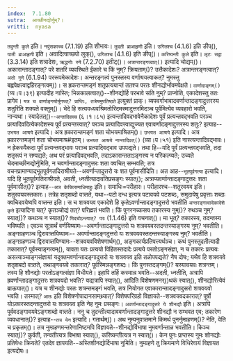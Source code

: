 ```yaml
---
index:  7.1.80
sutra:  आच्छीनद्योर्नुम्?।
vritti:  nyasa
---
```


`तदुन्ती कुले` इति। `नपुंसकाच्च` (7.1.19) इति शीभावः। `तुदती ब्राआहृणी` इति। `उगितश्च` (4.1.6) इति ङीप्(), `याती ब्राआहृणी` इति। अवादित्वाच्छपो लुक्(), `उगितश्च` (4.1.6) इति ङीप्()। `करिष्यन्ती कुले` इति। `लृटः सद्वा` (3.3.14) इति शत्रादेशः, `ऋद्धनोः स्ये` (7.2.70) इतीट्()। 
`अत्रान्तरङ्गत्वात्()` इत्यादि चोद्यम्()। अकारान्तादङ्गात्? परे शतरि व्यवस्थिते ईकारे च किं नुम्? क्रियताम्()? उत्तैकादेशः? अत्रान्तरङ्गत्वात्? `अतो गुणे` (6.1.94) पररूपमेकादेशः। अन्तरङ्गत्वं पुनस्तस्य वर्णाश्रयत्वाकत्? नुमस्तु बह्वपेक्षत्वाद्वहिरङ्गत्वम्()। स ह्रकरान्तमङ्गं शतृप्रत्ययान्तं ततश्च परतः शीनद्योर्भावमपेक्षते। `वार्णादाङ्गम्()` (व्य।प।३९) इत्यादीह नास्ति; भिन्नकालत्वात्()--शीनद्योर्हि परभावे सति नुम्? प्राप्नोति, एकादेशस्तु ततः प्रागेव। `यत्र च वार्णाङ्गयोर्युगपत्? प्राप्तिः, तत्रेयमुपतिष्ठते` इत्युक्तं प्राक्। व्यपवर्गाभावादवर्णान्तादङ्गादुत्तरस्य शतुरिति शक्यते वक्तुम्()। भेदे हि सत्यवध्यवश्रिमतोरिदमस्मादुत्तरमिदञ्च पूर्वमित्येव व्यवहारो भवति, नान्यथा। स्यादेतत्()--`अन्तादिवच्च` (६।१।८५) इत्यन्तादिवदभावेनैकादेशः पूर्वं प्रत्यन्तवद्भवति परञ्च प्रत्यादिवदित्येकादेशस्य पूर्वं प्रत्यन्तत्त्वात्? परञ्च प्रत्यादिवत्त्वाद्युज्यत एवावर्णादङ्गादुत्तरस्य शतुः? इत्याह--`उभयत आश्रये` इत्यादि। अत्र ह्रकारान्तमङ्गं शता चोभयमाश्रितम्()। `उभयत आश्रये` इत्यादि। अत्र ह्रकारन्तमङ्गं शता चोभयमाश्र#इतम्। `उभयत आश्रये नान्तादिवत्()` (व्या।प।५१) इति नास्त्यन्तादिवद्भावः। न ह्रेकस्यैकदा पूर्वं प्रत्यन्तवद्भावः परञ्च प्रत्यादिवद्भाव उपपद्यते। तथा हि--यदि पूर्वं प्रत्यन्तवद्भवति, तदा शतृरूपं न सम्पद्यते; अथ परं प्रत्यादिवद्भवति, तदाऽकारान्तताऽङ्गस्य न परिकल्प्यते; उच्यते चेदमाच्छीनद्योर्नुमिति, न चवर्णान्तादङ्गादुत्तरः शता क्वचित् सम्भवति; तत्र वचनप्रामाण्याद्भूतपूर्वगतदिराश्रीयते--अवर्णान्तादुत्तरो यः शत पूर्वमासीदिति। अत आह--`भूतपूर्वगत्या` इत्यादि। यदि हि भूतपूर्वगतिराश्रीयते, अवती, ध्नतीत्यादावतिप्रसङ्गः स्यात्(); अत्राप्यवर्णान्तादङ्गादुत्तरः शता पूर्वमासीत्()? इत्याह--`अत्र केचित्समाधिमाहुः` इति। समाधिः=परीहारः। परीहारश्च--शतुरवयव इति। शतुरवयवस्तकारः। तत्रेह शतृशब्दो वत्र्तते, यथा--पटो दन्ध इत्यत्र पटावयवे पटशब्दः, समुदायेषु प्रवृत्ताः शब्दाः क्वचिदवयेष्वपि वत्र्तन्त इति। स च शत्रवयव एकादेशे हि कृतेऽवर्णान्तादङ्गादुत्तरो भवतीति `अन्तरङ्गत्वादेकादेशे कृते` इत्यादिना यत्? कृतञ्चोद्यं तत्? परिह्मतं भवति। किं पुनरनच्कसय तकारस्य नुम्()? रुथञ्च नुम्? स्यात्()? कथञ्च न स्यात्()? `मिदचोऽन्त्यात्? परः` (1.1.46) इति वचनात्()। मा भूत्? तकारस्य, तदन्तस्य भविष्यति। एवञ्च सूत्रार्थं वर्णयिष्यामः--अवर्णान्तादङ्गादुत्तरो यः शत्रवयवस्तदन्तस्याङ्गस्य नुम्? भवतीति। अङ्गग्रहणञ्च द्विरावत्र्तयिष्यामः-- अवर्णान्तादङ्गदुत्तरो यः शत्रवयवस्तदन्तस्याङ्गस्य नुम्? भवतीति। अङ्गग्रहणञ्च द्विरावत्र्तयिण्यामः--शत्रवयवविशेषणार्थम्(), अङ्गकार्यप्रतिपत्त्यर्थञ्च। कथं पुनस्तुदतीत्यादी तकारात्? पूर्वस्याङ्गत्वम्(), यावता यतः प्रत्ययो विहितस्तदादेः प्रत्यये परतोऽङ्गसंज्ञा, न च तकारः प्रत्ययः असत्याञ्चाङ्गसंज्ञायां यदुक्तमवर्णान्तादङ्गादुत्तरो यः शत्रवयव इति तन्नोपपद्यते? नैष दोषः; यथैव हि शत्रवयवे शतृशबदो वत्र्तते, तथाङ्गवयवे तकारात्? पूर्वस्मिन्नङ्गशब्दः। किं पुनस्तदङ्गम्()? यस्यावयवः शत्रन्तम्। तस्य हि शौनद्योः परतोऽङ्गत्संज्ञा विधीयते। 
इहापि तर्हि कस्मान्न भवति--अदती, ध्नतीति, अत्रापि ह्रवर्णान्तादङ्गादुत्तरः शत्रवयदो भवति? यद्यत्रापि स्यात्(), आदिति विशेषणमनर्()थकं स्यात्(), शीनद्योरित्येवं ब्राऊयात्()। यत्र च शीनद्योः परतः शत्रन्तमङ्गं भवति, तत्र नियोगत एवाकारान्तादङ्गादुसरो शत्रवयवो भवति। तस्मात्? `आतः` इति विशेषणोपादानसामथ्र्यात्? विशेषपरिग्रहो विज्ञायते--शत्रवयवदकारात्? पूर्षो योऽकारस्तदन्तादुत्तरो यः शत्रवयव इति नेह नुमः प्रसङ्गः। `अवर्णान्तादङ्गादुत्तरे ये शीनद्यौ` इति। अत्रापि पूर्ववदङ्गावयवेऽङ्गशब्दो वत्र्तते। ननु च तुदन्तीत्यादाववर्णान्तादङ्गादुत्तरे शीनद्यौ न सम्भवत एव; तकारेण व्यवधानात्()? इत्याह--`तत्र येन` इत्यादि। गतार्थम्()। अथ नुम्यनुवत्र्तमाने किमर्थ पुनर्नुम्ग्रहणम्()? नेति, वेति च प्रकृतम्()। तत्र नुम्ग्रहणमन्तरेणानिष्टमपि विज्ञायते--शीनद्योर्विभाषा नुमवर्णान्तान्न भवतीति। किञ्च स्यात्()? कुर्वती, तन्वतीत्यत्र विभाषा स्यात्(), करिष्यन्तीत्यत्र न स्यात्()। केन पुनः प्राप्तस्य नुमः शोनद्योः प्रतिषेधः क्रियते? एतदेव ज्ञापयति--अस्तिशीनद्योर्दिभाषा नुमिति। नुम्ग्रहणे तु क्रियमाणे विधिरेवायं विज्ञायत इत्यदोषः॥
